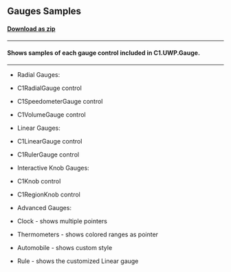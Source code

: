 ## Gauges Samples
#### [Download as zip](https://grapecity.github.io/DownGit/#/home?url=https://github.com/GrapeCity/ComponentOne-UWP-Samples/tree/master/C1.UWP.Gauge/CS/GaugeSamples)
____
#### Shows samples of each gauge control included in C1.UWP.Gauge.
____

* Radial Gauges:
* C1RadialGauge control
* C1SpeedometerGauge control
* C1VolumeGauge control


* Linear Gauges:
* C1LinearGauge control
* C1RulerGauge control


* Interactive Knob Gauges:
* C1Knob control
* C1RegionKnob control


* Advanced Gauges:
* Clock - shows multiple pointers
* Thermometers - shows colored ranges as pointer
* Automobile - shows custom style
* Rule - shows the customized Linear gauge
